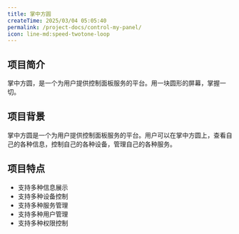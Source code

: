 ```yaml
---
title: 掌中方圆
createTime: 2025/03/04 05:05:40
permalink: /project-docs/control-my-panel/
icon: line-md:speed-twotone-loop
---
```


## 项目简介

掌中方圆，是一个为用户提供控制面板服务的平台。用一块圆形的屏幕，掌握一切。

## 项目背景

掌中方圆是一个为用户提供控制面板服务的平台。用户可以在掌中方圆上，查看自己的各种信息，控制自己的各种设备，管理自己的各种服务。

## 项目特点

- 支持多种信息展示
- 支持多种设备控制
- 支持多种服务管理
- 支持多种用户管理
- 支持多种权限控制
